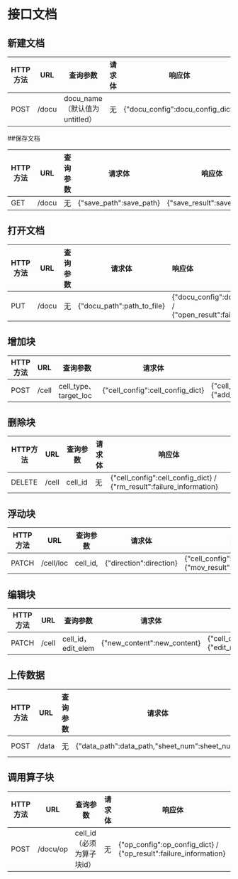 # 接口文档

## 新建文档

| HTTP方法 | URL   | 查询参数                       | 请求体 | 响应体                           |
| -------- | ----- | ------------------------------ | ------ | -------------------------------- |
| POST     | /docu | docu_name（默认值为 untitled） | 无     | {"docu_config":docu_config_dict} |

##保存文档

| HTTP方法 | URL   | 查询参数 | 请求体                  | 响应体                      |
| -------- | ----- | -------- | ----------------------- | --------------------------- |
| GET      | /docu | 无       | {"save_path":save_path} | {"save_result":save_result} |

## 打开文档

| HTTP方法 | URL   | 查询参数 | 请求体                     | 响应体                                                       |
| -------- | ----- | -------- | -------------------------- | :----------------------------------------------------------- |
| PUT      | /docu | 无       | {"docu_path":path_to_file} | {"docu_config":docu_config_dict} / {"open_result":failure_information} |

## 增加块

| HTTP方法 | URL   | 查询参数                 | 请求体 | 响应体              |
| -------- | ----- | ------------------------ | ------ | ------------------- |
| POST     | /cell | cell_type、target_loc | {"cell_config":cell_config_dict} | {"cell_config":cell_config_dict} / {"add_result":failure_information} |

## 删除块

| HTTP方法 | URL   | 查询参数 | 请求体 | 响应体                                                       |
| -------- | ----- | -------- | ------ | ------------------------------------------------------------ |
| DELETE   | /cell | cell_id  | 无     | {"cell_config":cell_config_dict} / {"rm_result":failure_information} |

## 浮动块

| HTTP方法 | URL       | 查询参数 | 请求体                  | 响应体                                                       |
| -------- | --------- | -------- | ----------------------- | ------------------------------------------------------------ |
| PATCH    | /cell/loc | cell_id, | {"direction":direction} | {"cell_config":cell_config_dict} / {"mov_result":failure_information} |

## 编辑块

| HTTP方法 | URL   | 查询参数           | 请求体                      | 响应体                                                       |
| -------- | ----- | ------------------ | --------------------------- | ------------------------------------------------------------ |
| PATCH    | /cell | cell_id，edit_elem | {"new_content":new_content} | {"cell_config":cell_config_dict} / {"edit_result":failure_information} |

## 上传数据

| HTTP方法 | URL   | 查询参数 | 请求体                                        | 响应体                                                       |
| -------- | ----- | -------- | --------------------------------------------- | ------------------------------------------------------------ |
| POST     | /data | 无       | {"data_path":data_path,"sheet_num":sheet_num} | {"data_config":data_config_dict} / {"upload_result":failure_information} |

## 调用算子块

| HTTP方法 | URL      | 查询参数                  | 请求体 | 响应体                                                       |
| -------- | -------- | ------------------------- | ------ | ------------------------------------------------------------ |
| POST     | /docu/op | cell_id（必须为算子块id） | 无     | {"op_config":op_config_dict} / {"op_result":failure_information} |